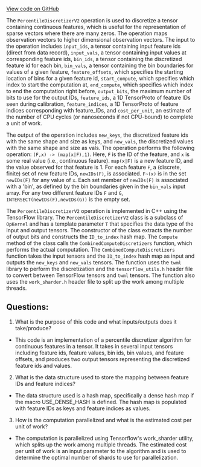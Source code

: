 [View code on GitHub](https://github.com/misbahsy/the-algorithm/twml/libtwml/src/ops/percentile_discretizer_v2.cpp)

The `PercentileDiscretizerV2` operation is used to discretize a tensor containing continuous features, which is useful for the representation of sparse vectors where there are many zeros. The operation maps observation vectors to higher dimensional observation vectors. The input to the operation includes `input_ids`, a tensor containing input feature ids (direct from data record), `input_vals`, a tensor containing input values at corresponding feature ids, `bin_ids`, a tensor containing the discretized feature id for each bin, `bin_vals`, a tensor containing the bin boundaries for values of a given feature, `feature_offsets`, which specifies the starting location of bins for a given feature id, `start_compute`, which specifies which index to start the computation at, `end_compute`, which specifies which index to end the computation right before, `output_bits`, the maximum number of bits to use for the output IDs, `feature_ids`, a 1D TensorProto of feature IDs seen during calibration, `feature_indices`, a 1D TensorProto of feature indices corresponding with feature_IDs, and `cost_per_unit`, an estimate of the number of CPU cycles (or nanoseconds if not CPU-bound) to complete a unit of work. 

The output of the operation includes `new_keys`, the discretized feature ids with the same shape and size as keys, and `new_vals`, the discretized values with the same shape and size as vals. The operation performs the following operation: `(F,x) -> (map(x|F),1)`. Here, `F` is the ID of the feature, and `x` is some real value (i.e., continuous feature). `map(x|F)` is a new feature ID, and the value observed for that feature is 1. For each feature `F`, a (discrete, finite) set of new feature IDs, `newIDs(F)`, is associated. `F~(x)` is in the set `newIDs(F)` for any value of `x`. Each set member of `newIDs(F)` is associated with a 'bin', as defined by the bin boundaries given in the `bin_vals` input array. For any two different feature IDs `F` and `G`, `INTERSECT(newIDs(F),newIDs(G))` is the empty set. 

The `PercentileDiscretizerV2` operation is implemented in C++ using the TensorFlow library. The `PercentileDiscretizerV2` class is a subclass of `OpKernel` and has a template parameter `T` that specifies the data type of the input and output tensors. The constructor of the class extracts the number of output bits and constructs the `ID_to_index` hash map. The `Compute` method of the class calls the `CombinedComputeDiscretizers` function, which performs the actual computation. The `CombinedComputeDiscretizers` function takes the input tensors and the `ID_to_index` hash map as input and outputs the `new_keys` and `new_vals` tensors. The function uses the `twml` library to perform the discretization and the `tensorflow_utils.h` header file to convert between TensorFlow tensors and `twml` tensors. The function also uses the `work_sharder.h` header file to split up the work among multiple threads.
## Questions: 
 1. What is the purpose of this code and what inputs/outputs does it take/produce?
- This code is an implementation of a percentile discretizer algorithm for continuous features in a tensor. It takes in several input tensors including feature ids, feature values, bin ids, bin values, and feature offsets, and produces two output tensors representing the discretized feature ids and values.

2. What is the data structure used to store the mapping between feature IDs and feature indices?
- The data structure used is a hash map, specifically a dense hash map if the macro USE_DENSE_HASH is defined. The hash map is populated with feature IDs as keys and feature indices as values.

3. How is the computation parallelized and what is the estimated cost per unit of work?
- The computation is parallelized using Tensorflow's work_sharder utility, which splits up the work among multiple threads. The estimated cost per unit of work is an input parameter to the algorithm and is used to determine the optimal number of shards to use for parallelization.